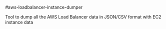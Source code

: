 #aws-loadbalancer-instance-dumper

Tool to dump all the AWS Load Balancer data in JSON/CSV format with EC2 instance data